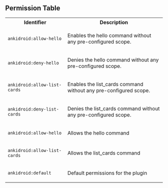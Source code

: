 ## Permission Table

<table>
<tr>
<th>Identifier</th>
<th>Description</th>
</tr>


<tr>
<td>

`ankidroid:allow-hello`

</td>
<td>

Enables the hello command without any pre-configured scope.

</td>
</tr>

<tr>
<td>

`ankidroid:deny-hello`

</td>
<td>

Denies the hello command without any pre-configured scope.

</td>
</tr>

<tr>
<td>

`ankidroid:allow-list-cards`

</td>
<td>

Enables the list_cards command without any pre-configured scope.

</td>
</tr>

<tr>
<td>

`ankidroid:deny-list-cards`

</td>
<td>

Denies the list_cards command without any pre-configured scope.

</td>
</tr>

<tr>
<td>

`ankidroid:allow-hello`

</td>
<td>

Allows the hello command

</td>
</tr>

<tr>
<td>

`ankidroid:allow-list-cards`

</td>
<td>

Allows the list_cards command

</td>
</tr>

<tr>
<td>

`ankidroid:default`

</td>
<td>

Default permissions for the plugin

</td>
</tr>
</table>

